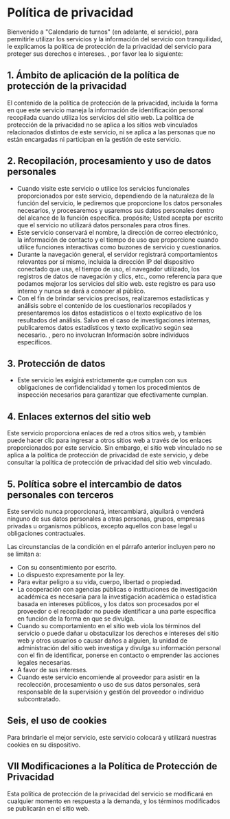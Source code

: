 # Política de privacidad

Bienvenido a "Calendario de turnos" (en adelante, el servicio), para permitirle utilizar los servicios y la información del servicio con tranquilidad, le explicamos la política de protección de la privacidad del servicio para proteger sus derechos e intereses. , por favor lea lo siguiente:

## 1. Ámbito de aplicación de la política de protección de la privacidad

El contenido de la política de protección de la privacidad, incluida la forma en que este servicio maneja la información de identificación personal recopilada cuando utiliza los servicios del sitio web. La política de protección de la privacidad no se aplica a los sitios web vinculados relacionados distintos de este servicio, ni se aplica a las personas que no están encargadas ni participan en la gestión de este servicio.

## 2. Recopilación, procesamiento y uso de datos personales

* Cuando visite este servicio o utilice los servicios funcionales proporcionados por este servicio, dependiendo de la naturaleza de la función del servicio, le pediremos que proporcione los datos personales necesarios, y procesaremos y usaremos sus datos personales dentro del alcance de la función específica. propósito; Usted acepta por escrito que el servicio no utilizará datos personales para otros fines.
* Este servicio conservará el nombre, la dirección de correo electrónico, la información de contacto y el tiempo de uso que proporcione cuando utilice funciones interactivas como buzones de servicio y cuestionarios.
* Durante la navegación general, el servidor registrará comportamientos relevantes por sí mismo, incluida la dirección IP del dispositivo conectado que usa, el tiempo de uso, el navegador utilizado, los registros de datos de navegación y clics, etc., como referencia para que podamos mejorar los servicios del sitio web. este registro es para uso interno y nunca se dará a conocer al público.
* Con el fin de brindar servicios precisos, realizaremos estadísticas y análisis sobre el contenido de los cuestionarios recopilados y presentaremos los datos estadísticos o el texto explicativo de los resultados del análisis. Salvo en el caso de investigaciones internas, publicaremos datos estadísticos y texto explicativo según sea necesario. , pero no involucran Información sobre individuos específicos.

## 3. Protección de datos

* Este servicio les exigirá estrictamente que cumplan con sus obligaciones de confidencialidad y tomen los procedimientos de inspección necesarios para garantizar que efectivamente cumplan.

## 4. Enlaces externos del sitio web

Este servicio proporciona enlaces de red a otros sitios web, y también puede hacer clic para ingresar a otros sitios web a través de los enlaces proporcionados por este servicio. Sin embargo, el sitio web vinculado no se aplica a la política de protección de privacidad de este servicio, y debe consultar la política de protección de privacidad del sitio web vinculado.

## 5. Política sobre el intercambio de datos personales con terceros

Este servicio nunca proporcionará, intercambiará, alquilará o venderá ninguno de sus datos personales a otras personas, grupos, empresas privadas u organismos públicos, excepto aquellos con base legal u obligaciones contractuales.

Las circunstancias de la condición en el párrafo anterior incluyen pero no se limitan a:

* Con su consentimiento por escrito.
* Lo dispuesto expresamente por la ley.
* Para evitar peligro a su vida, cuerpo, libertad o propiedad.
* La cooperación con agencias públicas o instituciones de investigación académica es necesaria para la investigación académica o estadística basada en intereses públicos, y los datos son procesados ​​por el proveedor o el recopilador no puede identificar a una parte específica en función de la forma en que se divulga.
* Cuando su comportamiento en el sitio web viola los términos del servicio o puede dañar u obstaculizar los derechos e intereses del sitio web y otros usuarios o causar daños a alguien, la unidad de administración del sitio web investiga y divulga su información personal con el fin de identificar, ponerse en contacto o emprender las acciones legales necesarias.
* A favor de sus intereses.
* Cuando este servicio encomiende al proveedor para asistir en la recolección, procesamiento o uso de sus datos personales, será responsable de la supervisión y gestión del proveedor o individuo subcontratado.

## Seis, el uso de cookies

Para brindarle el mejor servicio, este servicio colocará y utilizará nuestras cookies en su dispositivo.

## VII Modificaciones a la Política de Protección de Privacidad

Esta política de protección de la privacidad del servicio se modificará en cualquier momento en respuesta a la demanda, y los términos modificados se publicarán en el sitio web.
